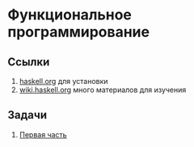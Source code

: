 # Функциональное программирование

## Ссылки

1. [haskell.org](haskell.org) для установки
1. [wiki.haskell.org](wiki.haskell.org) много материалов для изучения

## Задачи

1. [Первая часть](tasks1.html)

